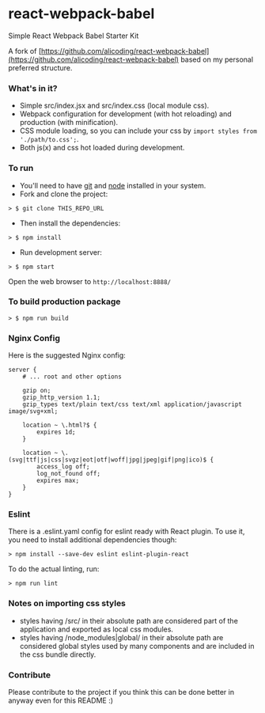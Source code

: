 # react-webpack-babel
Simple React Webpack Babel Starter Kit

A fork of [https://github.com/alicoding/react-webpack-babel](https://github.com/alicoding/react-webpack-babel) based on my 
personal preferred structure.

### What's in it?

* Simple src/index.jsx and src/index.css (local module css).
* Webpack configuration for development (with hot reloading) and production (with minification).
* CSS module loading, so you can include your css by ```import styles from './path/to.css';```.
* Both js(x) and css hot loaded during development.

### To run

* You'll need to have [git](https://git-scm.com/) and [node](https://nodejs.org/en/) installed in your system.
* Fork and clone the project:

```
> $ git clone THIS_REPO_URL
```

* Then install the dependencies:

```
> $ npm install
```

* Run development server:

```
> $ npm start
```

Open the web browser to `http://localhost:8888/`

### To build production package

```
> $ npm run build
```

### Nginx Config

Here is the suggested Nginx config:
```
server {
	# ... root and other options

	gzip on;
	gzip_http_version 1.1;
	gzip_types text/plain text/css text/xml application/javascript image/svg+xml;

	location ~ \.html?$ {
		expires 1d;
	}

	location ~ \.(svg|ttf|js|css|svgz|eot|otf|woff|jpg|jpeg|gif|png|ico)$ {
		access_log off;
		log_not_found off;
		expires max;
	}
}
```

### Eslint
There is a .eslint.yaml config for eslint ready with React plugin.
To use it, you need to install additional dependencies though:

```
> npm install --save-dev eslint eslint-plugin-react
```

To do the actual linting, run:

```
> npm run lint
```

### Notes on importing css styles
* styles having /src/ in their absolute path are considered part of the application and exported as local css modules.
* styles having /node_modules|global/ in their absolute path are considered global styles used by many components and are included in the css bundle directly.

### Contribute
Please contribute to the project if you think this can be done better in anyway even for this README :)
